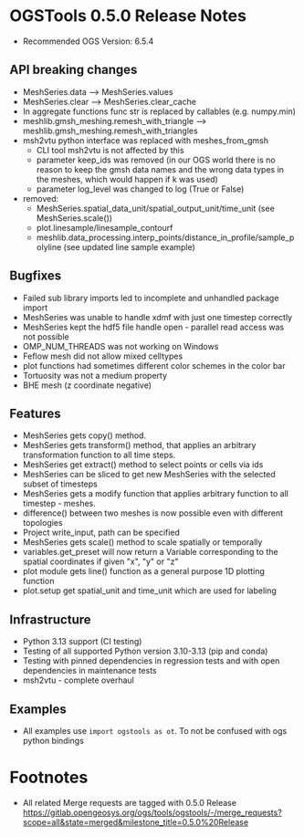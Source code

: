# OGSTools 0.5.0 Release Notes

- Recommended OGS Version: 6.5.4

## API breaking changes

- MeshSeries.data --> MeshSeries.values
- MeshSeries.clear --> MeshSeries.clear_cache
- In aggregate functions func str is replaced by callables (e.g. numpy.min)
- meshlib.gmsh_meshing.remesh_with_triangle --> meshlib.gmsh_meshing.remesh_with_triangles
- msh2vtu python interface was replaced with meshes_from_gmsh
  - CLI tool msh2vtu is not affected by this
  - parameter keep_ids was removed (in our OGS world there is no reason to keep the gmsh data names and the wrong data types in the meshes, which would happen if k was used)
  - parameter log_level was changed to log (True or False)
- removed:
  - MeshSeries.spatial_data_unit/spatial_output_unit/time_unit (see
    MeshSeries.scale())
  - plot.linesample/linesample_contourf
  - meshlib.data_processing.interp_points/distance_in_profile/sample_polyline
    (see updated line sample example)

## Bugfixes

- Failed sub library imports led to incomplete and unhandled package import
- MeshSeries was unable to handle xdmf with just one timestep correctly
- MeshSeries kept the hdf5 file handle open - parallel read access was not possible
- OMP_NUM_THREADS was not working on Windows
- Feflow mesh did not allow mixed celltypes
- plot functions had sometimes different color schemes in the color bar
- Tortuosity was not a medium property
- BHE mesh (z coordinate negative)

## Features

- MeshSeries gets copy() method.
- MeshSeries gets transform() method, that applies an arbitrary transformation function to all time steps.
- MeshSeries get extract() method to select points or cells via ids
- MeshSeries can be sliced to get new MeshSeries with the selected subset of timesteps
- MeshSeries gets a modify function that applies arbitrary function to all timestep - meshes.
- difference() between two meshes is now possible even with different topologies
- Project write_input, path can be specified
- MeshSeries gets scale() method to scale spatially or temporally
- variables.get_preset will now return a Variable corresponding to the spatial
  coordinates if given "x", "y" or "z"
- plot module gets line() function as a general purpose 1D plotting function
- plot.setup get spatial_unit and time_unit which are used for labeling

## Infrastructure

- Python 3.13 support (CI testing)
- Testing of all supported Python version 3.10-3.13 (pip and conda)
- Testing with pinned dependencies in regression tests and with open dependencies in maintenance tests
- msh2vtu - complete overhaul

## Examples

- All examples use `import ogstools as ot`. To not be confused with ogs python bindings

# Footnotes

- All related Merge requests are tagged with 0.5.0 Release https://gitlab.opengeosys.org/ogs/tools/ogstools/-/merge_requests?scope=all&state=merged&milestone_title=0.5.0%20Release
